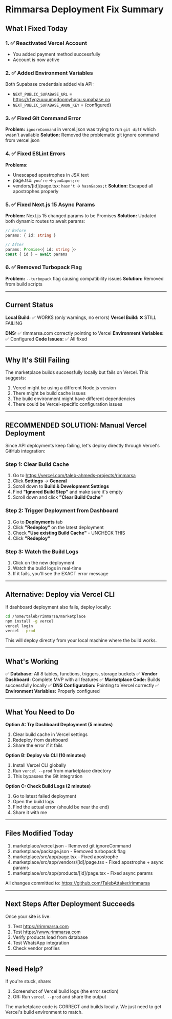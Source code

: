 # Rimmarsa Deployment Fix Summary

## What I Fixed Today

### 1. ✅ Reactivated Vercel Account
- You added payment method successfully
- Account is now active

### 2. ✅ Added Environment Variables
Both Supabase credentials added via API:
- `NEXT_PUBLIC_SUPABASE_URL` = https://rfyqzuuuumgdoomyhqcu.supabase.co
- `NEXT_PUBLIC_SUPABASE_ANON_KEY` = (configured)

### 3. ✅ Fixed Git Command Error
**Problem:** `ignoreCommand` in vercel.json was trying to run `git diff` which wasn't available
**Solution:** Removed the problematic git ignore command from vercel.json

### 4. ✅ Fixed ESLint Errors
**Problems:**
- Unescaped apostrophes in JSX text
- page.tsx: `you're` → `you&apos;re`
- vendors/[id]/page.tsx: `hasn't` → `hasn&apos;t`
**Solution:** Escaped all apostrophes properly

### 5. ✅ Fixed Next.js 15 Async Params
**Problem:** Next.js 15 changed params to be Promises
**Solution:** Updated both dynamic routes to await params:
```typescript
// Before
params: { id: string }

// After
params: Promise<{ id: string }>
const { id } = await params
```

### 6. ✅ Removed Turbopack Flag
**Problem:** `--turbopack` flag causing compatibility issues
**Solution:** Removed from build scripts

---

## Current Status

**Local Build:** ✅ WORKS (only warnings, no errors)
**Vercel Build:** ❌ STILL FAILING

**DNS:** ✅ rimmarsa.com correctly pointing to Vercel
**Environment Variables:** ✅ Configured
**Code Issues:** ✅ All fixed

---

## Why It's Still Failing

The marketplace builds successfully locally but fails on Vercel. This suggests:
1. Vercel might be using a different Node.js version
2. There might be build cache issues
3. The build environment might have different dependencies
4. There could be Vercel-specific configuration issues

---

## RECOMMENDED SOLUTION: Manual Vercel Deployment

Since API deployments keep failing, let's deploy directly through Vercel's GitHub integration:

### Step 1: Clear Build Cache
1. Go to https://vercel.com/taleb-ahmeds-projects/rimmarsa
2. Click **Settings** → **General**
3. Scroll down to **Build & Development Settings**
4. Find **"Ignored Build Step"** and make sure it's empty
5. Scroll down and click **"Clear Build Cache"**

### Step 2: Trigger Deployment from Dashboard
1. Go to **Deployments** tab
2. Click **"Redeploy"** on the latest deployment
3. Check **"Use existing Build Cache"** - UNCHECK THIS
4. Click **"Redeploy"**

### Step 3: Watch the Build Logs
1. Click on the new deployment
2. Watch the build logs in real-time
3. If it fails, you'll see the EXACT error message

---

## Alternative: Deploy via Vercel CLI

If dashboard deployment also fails, deploy locally:

```bash
cd /home/taleb/rimmarsa/marketplace
npm install -g vercel
vercel login
vercel --prod
```

This will deploy directly from your local machine where the build works.

---

## What's Working

✅ **Database:** All 8 tables, functions, triggers, storage buckets
✅ **Vendor Dashboard:** Complete MVP with all features
✅ **Marketplace Code:** Builds successfully locally
✅ **DNS Configuration:** Pointing to Vercel correctly
✅ **Environment Variables:** Properly configured

---

## What You Need to Do

**Option A: Try Dashboard Deployment (5 minutes)**
1. Clear build cache in Vercel settings
2. Redeploy from dashboard
3. Share the error if it fails

**Option B: Deploy via CLI (10 minutes)**
1. Install Vercel CLI globally
2. Run `vercel --prod` from marketplace directory
3. This bypasses the Git integration

**Option C: Check Build Logs (2 minutes)**
1. Go to latest failed deployment
2. Open the build logs
3. Find the actual error (should be near the end)
4. Share it with me

---

## Files Modified Today

1. marketplace/vercel.json - Removed git ignoreCommand
2. marketplace/package.json - Removed turbopack flag
3. marketplace/src/app/page.tsx - Fixed apostrophe
4. marketplace/src/app/vendors/[id]/page.tsx - Fixed apostrophe + async params
5. marketplace/src/app/products/[id]/page.tsx - Fixed async params

All changes committed to: https://github.com/TalebAttaker/rimmarsa

---

## Next Steps After Deployment Succeeds

Once your site is live:
1. Test https://rimmarsa.com
2. Test https://www.rimmarsa.com
3. Verify products load from database
4. Test WhatsApp integration
5. Check vendor profiles

---

## Need Help?

If you're stuck, share:
1. Screenshot of Vercel build logs (the error section)
2. OR: Run `vercel --prod` and share the output

The marketplace code is CORRECT and builds locally. We just need to get Vercel's build environment to match.
